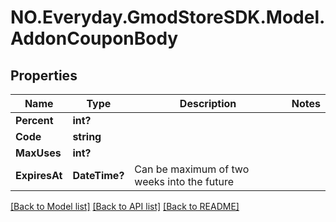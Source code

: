 # NO.Everyday.GmodStoreSDK.Model.AddonCouponBody
## Properties

Name | Type | Description | Notes
------------ | ------------- | ------------- | -------------
**Percent** | **int?** |  | 
**Code** | **string** |  | 
**MaxUses** | **int?** |  | 
**ExpiresAt** | **DateTime?** | Can be maximum of two weeks into the future | 

[[Back to Model list]](../README.md#documentation-for-models) [[Back to API list]](../README.md#documentation-for-api-endpoints) [[Back to README]](../README.md)

